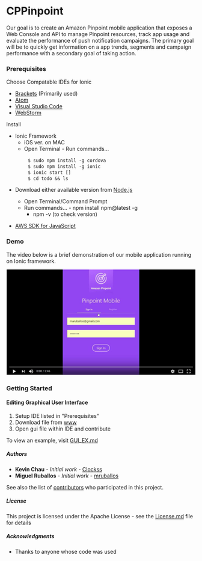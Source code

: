 # CPPinpoint

Our goal is to create an Amazon Pinpoint mobile application that exposes a Web Console and API to manage Pinpoint resources, track app usage and evaluate the performance of push notification campaigns. The primary goal will be to quickly get information on a app trends, segments and campaign performance with a secondary goal of taking action.

### Prerequisites

Choose Compatable IDEs for Ionic
* [Brackets](http://brackets.io/) (Primarily used) 
* [Atom](https://atom.io/)
* [Visual Studio Code](https://code.visualstudio.com/)
* [WebStorm](https://www.jetbrains.com/webstorm/)


Install 


* Ionic Framework
    - iOS ver. on MAC
     - Open Terminal
      - Run commands...
```
        $ sudo npm install -g cordova
        $ sudo npm install -g ionic
        $ ionic start []
        $ cd todo && ls
```

* Download either available version from [Node.js](https://nodejs.org/en/)
    - Open Terminal/Command Prompt 
     - Run commands...
      - npm install npm@latest -g
       - npm -v (to check version)


* [AWS SDK for JavaScript](https://aws.amazon.com/sdk-for-node-js/)



### Demo 

The video below is a brief demonstration of our mobile application running on Ionic framework. 

[![ScreenShot](https://github.com/mruballos/CPPinpoint/blob/master/Screenshots/demo_screen.JPG)](https://www.youtube.com/watch?v=LhDFWAgg-DA)

### Getting Started
#### Editing Graphical User Interface 
  1. Setup IDE listed in "Prerequisites"
  2. Download file from [www](https://github.com/mruballos/CPPinpoint/tree/master/www) 
  3. Open gui file within IDE and contribute 
  
  To view an example, visit [GUI_EX.md](https://github.com/mruballos/CPPinpoint/blob/master/GUI_EX.md)

##### Authors

* **Kevin Chau** - *Initial work* - [Clockss](https://github.com/Clockss)
* **Miguel Ruballos** - *Initial work* - [mruballos](https://github.com/mruballos)

See also the list of [contributors](https://github.com/mruballos/CPPinpoint/graphs/contributors) who participated in this project.

##### License

This project is licensed under the Apache License - see the [License.md](License.md) file for details

##### Acknowledgments

* Thanks to anyone whose code was used


